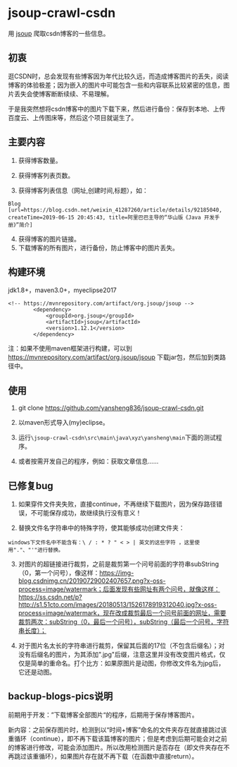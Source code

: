 # jsoup-crawl-csdn

用 [jsoup](https://github.com/jhy/jsoup) 爬取csdn博客的一些信息。


## 初衷

逛CSDN时，总会发现有些博客因为年代比较久远，而造成博客图片的丢失，阅读博客的体验极差；因为嵌入的图片中可能包含一些和内容联系比较紧密的信息，图片丢失会使博客断断续续、不易理解。

于是我突然想将csdn博客中的图片下载下来，然后进行备份：保存到本地、上传百度云、上传图床等，然后这个项目就诞生了。


## 主要内容

1. 获得博客数量。

2. 获得博客列表页数。

3. 获得博客列表信息（网址,创建时间,标题），如：
```
Blog [url=https://blog.csdn.net/weixin_41287260/article/details/92185040, createTime=2019-06-15 20:45:43, title=阿里巴巴主导的“华山版《Java 开发手册》”简介]
```
4. 获得博客的图片链接。
5. 下载博客的所有图片，进行备份，防止博客中的图片丢失。



## 构建环境

jdk1.8+，maven3.0+，myeclipse2017

```maven
<!-- https://mvnrepository.com/artifact/org.jsoup/jsoup -->
		<dependency>
			<groupId>org.jsoup</groupId>
			<artifactId>jsoup</artifactId>
			<version>1.12.1</version>
		</dependency>
```

注：如果不使用maven框架进行构建，可以到 <https://mvnrepository.com/artifact/org.jsoup/jsoup> 下载jar包，然后加到类路径中。



## 使用
1. git clone https://github.com/yansheng836/jsoup-crawl-csdn.git

2. 以maven形式导入(my)eclipse。

3. 运行`\jsoup-crawl-csdn\src\main\java\xyz\yansheng\main`下面的测试程序。

4. 或者按需开发自己的程序，例如：获取文章信息……






## 已修复bug

1. 如果穿件文件夹失败，直接continue，不再继续下载图片，因为保存路径错误，不可能保存成功，故继续执行没有意义！

2. 替换文件名字符串中的特殊字符，使其能够成功创建文件夹：

`windows下文件名中不能含有：\ / : * ? " < > | 英文的这些字符 ，这里使用"."、"'"进行替换。`

3.  对图片的超链接进行裁剪，之前是裁剪第一个问号前面的字符串subString（0，第一个问号），像这样：https://img-blog.csdnimg.cn/20190729002407657.png?x-oss-process=image/watermark；后面发现有些网址有两个问号，就像这样：https://ss.csdn.net/p?http://s1.51cto.com/images/20180513/1526178919312040.jpg?x-oss-process=image/watermark，现在改成裁剪最后一个问号前面的网址，需要裁剪两次：subString（0，最后一个问号），subString（最后一个问号，字符串长度）；

4. 对于图片名太长的字符串进行裁剪，保留其后面的17位（不包含后缀名）；对没有后缀名的图片，为其添加".jpg"后缀，注意这里并没有改变图片格式，仅仅是简单的重命名。打个比方：如果原图片是动图，你修改文件名为jpg后，它还是动图。



## backup-blogs-pics说明

前期用于开发：”下载博客全部图片“的程序，后期用于保存博客图片。



新内容：之前保存图片时，检测到以“时间+博客”命名的文件夹存在就直接跳过该重循环（continue），即不再下载该篇博客的图片；但是考虑到后期可能会对之前的博客进行修改，可能会添加图片。所以改用检测图片是否存在（即文件夹存在不再跳过该重循环），如果图片存在就不再下载（在函数中直接return）。